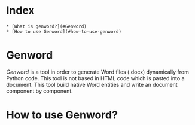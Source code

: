 # Index

	* [What is genword?](#Genword)
	* [How to use Genword](#how-to-use-genword)


# Genword

*Genword* is a tool in order to generate Word files (.docx) dynamically from Python code. This tool is not based in HTML code which is pasted into a document. This tool build native Word entities and write an document component by component.

# How to use Genword?

